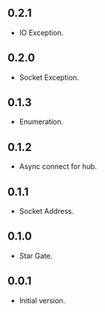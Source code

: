 ## 0.2.1

- IO Exception.

## 0.2.0

- Socket Exception.

## 0.1.3

- Enumeration.

## 0.1.2

- Async connect for hub.

## 0.1.1

- Socket Address.

## 0.1.0

- Star Gate.

## 0.0.1

- Initial version.
